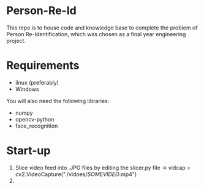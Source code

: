 # Person-Re-Id
This repo is to house code and knowledge base to complete the problem of Person Re-Identification, which was chosen as a final year engineering project.

# Requirements
- linux (preferably)
- Windows

You will also need the following libraries:
- numpy
- opencv-python
- face_recognition

# Start-up
1. Slice video feed into .JPG files by editing the slicer.py file -> vidcap = cv2.VideoCapture("./vidoes/*SOMEVIDEO*.mp4")
2. 









